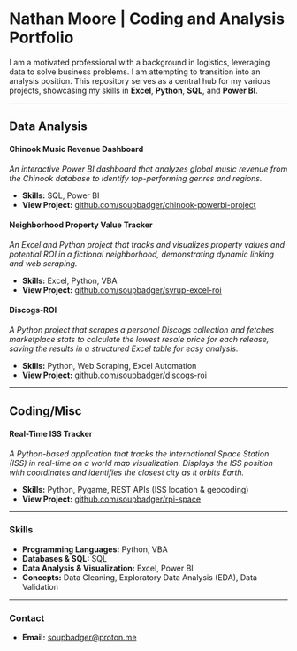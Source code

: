 # Nathan Moore | Coding and Analysis Portfolio

I am a motivated professional with a background in logistics, leveraging data to solve business problems. I am attempting to transition into an analysis position. This repository serves as a central hub for my various projects, showcasing my skills in **Excel**, **Python**, **SQL**, and **Power BI**.

---


## Data Analysis





#### **Chinook Music Revenue Dashboard**
*An interactive Power BI dashboard that analyzes global music revenue from the Chinook database to identify top-performing genres and regions.*
* **Skills:** SQL, Power BI
* **View Project:** [github.com/soupbadger/chinook-powerbi-project](https://github.com/soupbadger/chinook-powerbi-project)






#### **Neighborhood Property Value Tracker**
*An Excel and Python project that tracks and visualizes property values and potential ROI in a fictional neighborhood, demonstrating dynamic linking and web scraping.*
* **Skills:** Excel, Python, VBA
* **View Project:** [github.com/soupbadger/syrup-excel-roi](https://github.com/soupbadger/syrup-excel-roi)






#### **Discogs-ROI**
*A Python project that scrapes a personal Discogs collection and fetches marketplace stats to calculate the lowest resale price for each release, saving the results in a structured Excel table for easy analysis.*
* **Skills:** Python, Web Scraping, Excel Automation
* **View Project:** [github.com/soupbadger/discogs-roi](https://github.com/soupbadger/discogs-roi)



---

## Coding/Misc



#### **Real-Time ISS Tracker**
*A Python-based application that tracks the International Space Station (ISS) in real-time on a world map visualization. Displays the ISS position with coordinates and identifies the closest city as it orbits Earth.*
* **Skills:** Python, Pygame, REST APIs (ISS location & geocoding)
* **View Project:** [github.com/soupbadger/rpi-space](https://github.com/soupbadger/rpi-space)


---

### **Skills**

* **Programming Languages:** Python, VBA
* **Databases & SQL:** SQL
* **Data Analysis & Visualization:** Excel, Power BI
* **Concepts:** Data Cleaning, Exploratory Data Analysis (EDA), Data Validation

---

### **Contact**

* **Email:** soupbadger@proton.me
